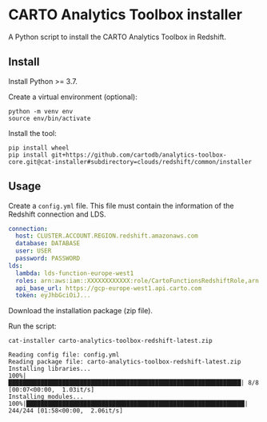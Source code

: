 # CARTO Analytics Toolbox installer

A Python script to install the CARTO Analytics Toolbox in Redshift.

## Install

Install Python >= 3.7.

Create a virtual environment (optional):

```
python -m venv env
source env/bin/activate
```

Install the tool:

```
pip install wheel
pip install git+https://github.com/cartodb/analytics-toolbox-core.git@cat-installer#subdirectory=clouds/redshift/common/installer
```

## Usage

Create a `config.yml` file. This file must contain the information of the Redshift connection and LDS.

```yml
connection:
  host: CLUSTER.ACCOUNT.REGION.redshift.amazonaws.com
  database: DATABASE
  user: USER
  password: PASSWORD
lds:
  lambda: lds-function-europe-west1
  roles: arn:aws:iam::XXXXXXXXXXXX:role/CartoFunctionsRedshiftRole,arn:aws:iam::000955892807:role/CartoFunctionsRole
  api_base_url: https://gcp-europe-west1.api.carto.com
  token: eyJhbGciOiJ...
```

Download the installation package (zip file).

Run the script:

```
cat-installer carto-analytics-toolbox-redshift-latest.zip
```

```
Reading config file: config.yml
Reading package file: carto-analytics-toolbox-redshift-latest.zip
Installing libraries...
100%|█████████████████████████████████████████████████████████████████| 8/8 [00:07<00:00,  1.03it/s]
Installing modules...
100%|█████████████████████████████████████████████████████████████| 244/244 [01:58<00:00,  2.06it/s]
```
